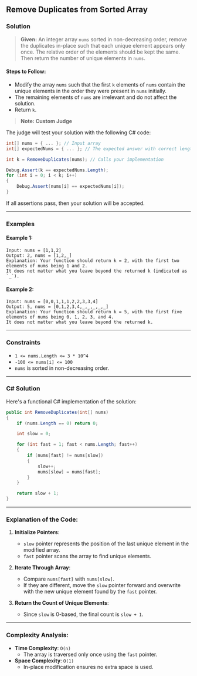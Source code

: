 ## Remove Duplicates from Sorted Array

### Solution
> **Given:** An integer array `nums` sorted in non-decreasing order, remove the duplicates in-place such that each unique element appears only once. The relative order of the elements should be kept the same. Then return the number of unique elements in `nums`.

#### Steps to Follow:
- Modify the array `nums` such that the first `k` elements of `nums` contain the unique elements in the order they were present in `nums` initially.
- The remaining elements of `nums` are irrelevant and do not affect the solution.
- Return `k`.

> **Note: Custom Judge**

The judge will test your solution with the following C# code:

```csharp
int[] nums = { ... }; // Input array
int[] expectedNums = { ... }; // The expected answer with correct length

int k = RemoveDuplicates(nums); // Calls your implementation

Debug.Assert(k == expectedNums.Length);
for (int i = 0; i < k; i++)
{
    Debug.Assert(nums[i] == expectedNums[i]);
}
```
If all assertions pass, then your solution will be accepted.

---

### Examples

#### Example 1:

```plaintext
Input: nums = [1,1,2]
Output: 2, nums = [1,2,_]
Explanation: Your function should return k = 2, with the first two elements of nums being 1 and 2.
It does not matter what you leave beyond the returned k (indicated as `_`).
```

#### Example 2:

```plaintext
Input: nums = [0,0,1,1,1,2,2,3,3,4]
Output: 5, nums = [0,1,2,3,4,_,_,_,_,_]
Explanation: Your function should return k = 5, with the first five elements of nums being 0, 1, 2, 3, and 4.
It does not matter what you leave beyond the returned k.
```

---

### Constraints
- `1 <= nums.Length <= 3 * 10^4`
- `-100 <= nums[i] <= 100`
- `nums` is sorted in non-decreasing order.

---

### C# Solution

Here's a functional C# implementation of the solution:

```csharp
public int RemoveDuplicates(int[] nums)
{
    if (nums.Length == 0) return 0;

    int slow = 0;

    for (int fast = 1; fast < nums.Length; fast++)
    {
        if (nums[fast] != nums[slow])
        {
            slow++;
            nums[slow] = nums[fast];
        }
    }

    return slow + 1;
}
```

---

### Explanation of the Code:

1. **Initialize Pointers**:
    - `slow` pointer represents the position of the last unique element in the modified array.
    - `fast` pointer scans the array to find unique elements.

2. **Iterate Through Array**:
    - Compare `nums[fast]` with `nums[slow]`.
    - If they are different, move the `slow` pointer forward and overwrite with the new unique element found by the `fast` pointer.

3. **Return the Count of Unique Elements**:
    - Since `slow` is 0-based, the final count is `slow + 1`.

---

### Complexity Analysis:

- **Time Complexity**: `O(n)`
    - The array is traversed only once using the `fast` pointer.
- **Space Complexity**: `O(1)`
    - In-place modification ensures no extra space is used.